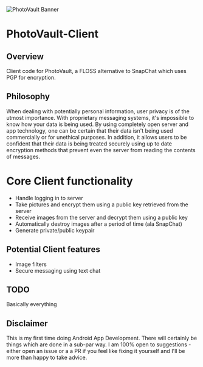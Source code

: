 ![PhotoVault Banner](https://i.imgur.com/kNdO8jx.png)
# PhotoVault-Client
## Overview
Client code for PhotoVault, a FLOSS alternative to SnapChat which uses PGP for encryption.
## Philosophy
When dealing with potentially personal information, user privacy is of the utmost importance. With proprietary messaging systems, it's impossible to know how your data is being used. By using completely open server and app technology, one can be certain that their data isn't being used commercially or for unethical purposes. In addition, it allows users to be confident that their data is being treated securely using up to date encryption methods that prevent even the server from reading the contents of messages.
# Core Client functionality
* Handle logging in to server
* Take pictures and encrypt them using a public key retrieved from the server
* Receive images from the server and decrypt them using a public key
* Automatically destroy images after a period of time (ala SnapChat)
* Generate private/public keypair

## Potential Client features
* Image filters
* Secure messaging using text chat
## TODO
Basically everything
## Disclaimer
This is my first time doing Android App Development. There will certainly be things which are done in a sub-par way. I am 100% open to suggestions - either open an issue or a a PR if you feel like fixing it yourself and I'll be more than happy to take advice.
